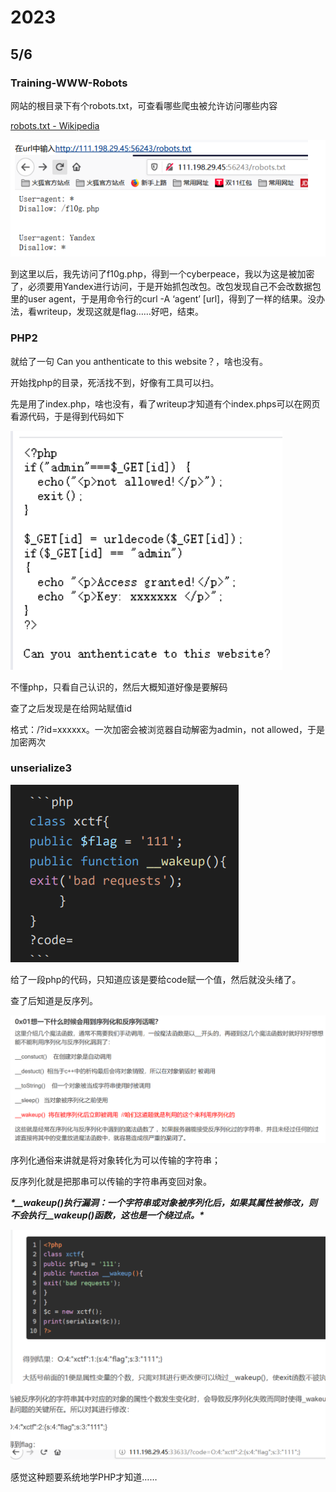 # 2023

## 5/6

### Training-WWW-Robots

  网站的根目录下有个robots.txt，可查看哪些爬虫被允许访问哪些内容

 [robots.txt - Wikipedia](https://en.wikipedia.org/wiki/Robots.txt) 

![1683342343260](WEB.assets/1683342343260.png)

  到这里以后，我先访问了f10g.php，得到一个cyberpeace，我以为这是被加密了，必须要用Yandex进行访问，于是开始抓包改包。改包发现自己不会改数据包里的user agent，于是用命令行的curl -A ‘agent’ [url]，得到了一样的结果。没办法，看writeup，发现这就是flag……好吧，结束。

### PHP2

就给了一句 Can you anthenticate to this website？，啥也没有。

开始找php的目录，死活找不到，好像有工具可以扫。

先是用了index.php，啥也没有，看了writeup才知道有个index.phps可以在网页看源代码，于是得到代码如下

![1683356156952](WEB.assets/1683356156952.png)

不懂php，只看自己认识的，然后大概知道好像是要解码

查了之后发现是在给网站赋值id

格式：/?id=xxxxxx。一次加密会被浏览器自动解密为admin，not allowed，于是加密两次

### unserialize3

![1683377664472](WEB.assets/1683377664472.png)

给了一段php的代码，只知道应该是要给code赋一个值，然后就没头绪了。

查了后知道是反序列。

![1683377797727](WEB.assets/1683377797727.png)

序列化通俗来讲就是将对象转化为可以传输的字符串；

反序列化就是把那串可以传输的字符串再变回对象。 

***\*__wakeup()执行漏洞：一个字符串或对象被序列化后，如果其属性被修改，则不会执行__wakeup()函数，这也是一个绕过点。\**** 

![1683377893987](WEB.assets/1683377893987.png)

感觉这种题要系统地学PHP才知道……